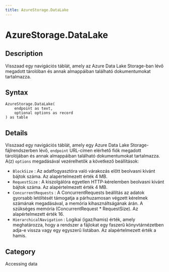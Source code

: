 ```yaml
---
title: AzureStorage.DataLake
---
```


# AzureStorage.DataLake


## Description

Visszaad egy navigációs táblát, amely az Azure Data Lake Storage-ban lévő megadott tárolóban és annak almappáiban található dokumentumokat tartalmazza.


## Syntax

```powerquery
AzureStorage.DataLake(
    endpoint as text,
    optional options as record
) as table
```


## Details

Visszaad egy navigációs táblát, amely egy Azure Data Lake Storage-fájlrendszerben lévő, <code>endpoint</code> URL-címen elérhető fiók megadott tárolójában és annak almappáiban található dokumentumokat tartalmazza. A(z) <code>options</code> megadásával vezérelhetők a következő beállítások:    <ul><li><code>BlockSize</code> : Az adatfogyaszt&#243;ra val&#243; v&#225;rakoz&#225;s előtt beolvasni k&#237;v&#225;nt b&#225;jtok sz&#225;ma. Az alap&#233;rtelmezett &#233;rt&#233;k 4 MB.</li><li><code>RequestSize</code> : A kiszolg&#225;l&#243;ra egyetlen HTTP-k&#233;relemben beolvasni k&#237;v&#225;nt b&#225;jtok sz&#225;ma. Az alap&#233;rtelmezett &#233;rt&#233;k 4 MB.</li><li><code>ConcurrentRequests</code> : A ConcurrentRequests be&#225;ll&#237;t&#225;s az adatok gyorsabb let&#246;lt&#233;s&#233;t t&#225;mogatja a p&#225;rhuzamosan v&#233;gzett k&#233;relmek sz&#225;m&#225;nak megad&#225;s&#225;val, a mem&#243;ria kihaszn&#225;lts&#225;g&#225;nak &#225;r&#225;n. A sz&#252;ks&#233;ges mem&#243;ria (ConcurrentRequest \* RequestSize). Az alap&#233;rtelmezett &#233;rt&#233;k 16.</li><li><code>HierarchicalNavigation</code> : Logikai (igaz/hamis) &#233;rt&#233;k, amely meghat&#225;rozza, hogy a rendszer a f&#225;jlokat egy faszerű k&#246;nyvt&#225;rn&#233;zetben adja-e vissza vagy egy egyszerű list&#225;ban. Az alap&#233;rtelmezett &#233;rt&#233;k a hamis.</li></ul>



## Category
Accessing data

